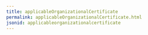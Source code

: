 ```yaml
---
title: applicableOrganizationalCertificate
permalink: applicableOrganizationalCertificate.html
jsonid: applicableorganizationalcertificate
---
```

